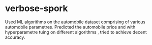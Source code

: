 # verbose-spork
Used ML algorithms on the automobile dataset comprising of various automobile parametres.
Predicted the automobile price and with hyperparametre tuing on different algorithms , tried to achieve decent accuracy. 
